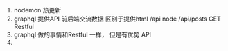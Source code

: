 1. nodemon 热更新
2. graphql 提供API
  前后端交流数据
  区别于提供html
  /api  node
  /api/posts  GET  Restful  
3. graphql  做的事情和Restful 一样， 但是有优势
  API
4. 